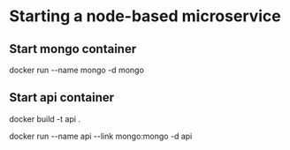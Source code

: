 Starting a node-based microservice
===

Start mongo container
---
docker run --name mongo -d mongo

Start api container
---
docker build -t api .

docker run --name api --link mongo:mongo -d api
